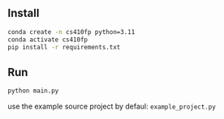 ## Install

```bash
conda create -n cs410fp python=3.11
conda activate cs410fp
pip install -r requirements.txt
```

## Run

```bash
python main.py
```

use the example source project by defaul: `example_project.py`
